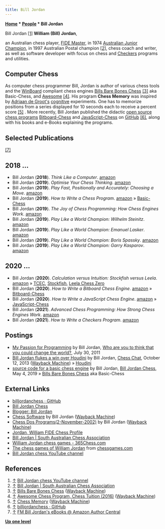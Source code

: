 ```yaml
---
title: Bill Jordan
---
```

**[Home](Home "Home") * [People](People "People") * Bill Jordan**

[](https://www.youtube.com/channel/UCsdlBGD9F-HNla3kQdhTleQ) Bill Jordan <a id="cite-note-1" href="#cite-ref-1">[1]</a>
**William (Bill) Jordan**,

an Australian chess player, [FIDE Master](https://en.wikipedia.org/wiki/FIDE_titles#FIDE_Master_.28FM.29),
in 1974 [Australian Junior Champion](https://en.wikipedia.org/wiki/Australian_Chess_Championship#Australian_Junior_Champions), in 1997 Australian Postal champion <a id="cite-note-2" href="#cite-ref-2">[2]</a>, chess coach and writer, as well as software developer with focus on chess and [Checkers](Checkers "Checkers") programs and utilities.

## Computer Chess

As computer chess programmer Bill, Jordan is author of various chess tools and the [WinBoard](WinBoard "WinBoard") compliant chess engines [Bills Bare Bones Chess](Bills_Bare_Bones_Chess "Bills Bare Bones Chess") <a id="cite-note-3" href="#cite-ref-3">[3]</a> aka Basic-Chess, and [Awesome](Awesome "Awesome") <a id="cite-note-4" href="#cite-ref-4">[4]</a>.
His program **Chess Memory** was inspired by [Adriaan de Groot's](Adriaan_de_Groot "Adriaan de Groot") [cognitive](Cognition "Cognition") experiments.
One has to memorize positions from a series displayed for 10 seconds each to receive a percent score
<a id="cite-note-5" href="#cite-ref-5">[5]</a> .
More recently, Bill Jordan published the didactic [open source chess programs](Category:Open_Source "Category:Open Source") [Bitboard-Chess](Bitboard-Chess "Bitboard-Chess") and [JavaScript-Chess](JavaScript-Chess "JavaScript-Chess") on [GitHub](https://en.wikipedia.org/wiki/GitHub) <a id="cite-note-6" href="#cite-ref-6">[6]</a>, along with his books and e-Books explaining the programs.

## Selected Publications

<a id="cite-note-7" href="#cite-ref-7">[7]</a>

## 2018 ...

- Bill Jordan (**2018**). *Think Like a Computer*. [amazon](https://www.amazon.com/Think-Like-Computer-Bill-Jordan-ebook/dp/B07KPHNCQH/)
- Bill Jordan (**2019**). *Optimise Your Chess Thinking*. [amazon](https://www.amazon.com/Optimise-Your-Chess-Thinking-Jordan-ebook/dp/B07NJRGBCY/)
- Bill Jordan (**2019**). *Play Fast, Positionally and Accurately: Choosing a Move*. [amazon](https://www.amazon.com/Play-Fast-Positionally-Accurately-Choosing-ebook/dp/B07WQ1SM86/)
- Bill Jordan (**2019**). *How to Write a Chess Program*. [amazon](https://www.amazon.com/gp/product/B07SVX1V73/ref=dbs_a_def_rwt_hsch_vapi_tkin_p1_i0) » [Basic-Chess](Bills_Bare_Bones_Chess "Bills Bare Bones Chess")
- Bill Jordan (**2019**). *The Joy of Chess Programming: How Chess Engines Work*. [amazon](https://www.amazon.com/Joy-Chess-Programming-Engines-Work-ebook/dp/B07RQJWKHV)
- Bill Jordan (**2019**). *Play Like a World Champion: Wilhelm Steinitz*. [amazon](https://www.amazon.com/Play-Like-World-Champion-Steinitz-ebook/dp/B07PWJCNWY/)
- Bill Jordan (**2019**). *Play Like a World Champion: Emanuel Lasker*. [amazon](https://www.amazon.com/Play-Like-World-Champion-Emanuel-ebook/dp/B07Q338XH2/)
- Bill Jordan (**2019**). *Play Like a World Champion: Boris Spassky*. [amazon](https://www.amazon.com/Play-Like-World-Champion-Spassky-ebook/dp/B07SHXWR6B/)
- Bill Jordan (**2019**). *Play Like a World Champion: Garry Kasparov*. [amazon](https://www.amazon.com/Play-Like-World-Champion-Kasparov-ebook/dp/B07T8CVK63/)

## 2020 ...

- Bill Jordan (**2020**). *Calculation versus Intuition: Stockfish versus Leela*. [amazon](https://www.amazon.com/Calculation-versus-Intuition-Stockfish-Leela-ebook/dp/B08LYBQDMB/) » [TCEC](TCEC "TCEC"), [Stockfish](Stockfish "Stockfish"), [Leela Chess Zero](Leela_Chess_Zero "Leela Chess Zero")
- Bill Jordan (**2020**). *How to Write a Bitboard Chess Engine*. [amazon](https://www.amazon.com/How-Write-Bitboard-Chess-Engine-ebook/dp/B0842GRJ6L/) » [Bitboard-Chess](Bitboard-Chess "Bitboard-Chess")
- Bill Jordan (**2020**). *How to Write a JavaScript Chess Engine*. [amazon](https://www.amazon.com/How-Write-JavaScript-Chess-Engine-ebook/dp/B087BJ467C/) » [JavaScript-Chess](JavaScript-Chess "JavaScript-Chess")
- Bill Jordan (**2021**). *Advanced Chess Programming: How Strong Chess Engines Work*. [amazon](https://www.amazon.com/Advanced-Chess-Programming-Strong-Engines-ebook/dp/B092W5LV9Q/)
- Bill Jordan (**2021**). *How to Write a Checkers Program*. [amazon](https://www.amazon.com/dp/B0968R3TW4/)

## Postings

- [My Passion for Programming](http://whoareyoutothink.blogspot.com/2011/07/my-passion-for-programming.html) by Bill Jordan, [Who are you to think that you could change the world?](http://whoareyoutothink.blogspot.com/), July 30, 2011
- [Bill Jordan flukes a win over Houdini](http://web.archive.org/web/20140501153133/http://www.chesschat.org/showthread.php?15127-Bill-Jordan-flukes-a-win-over-Houdini) by Bill Jordan, [Chess Chat](http://www.chesschat.org/forum.php), October 12, 2013 ([Wayback Machine](https://en.wikipedia.org/wiki/Wayback_Machine)) » [Houdini](Houdini "Houdini")
- [source code for a basic chess engine](https://billjordanchess.blogspot.com/2019/05/i-am-making-available-source-code-for.html) by Bill Jordan, [Bill Jordan Chess](https://billjordanchess.blogspot.com), May 4, 2019 » [Bills Bare Bones Chess](Bills_Bare_Bones_Chess "Bills Bare Bones Chess") aka Basic-Chess

## External Links

- [billjordanchess · GitHub](https://github.com/billjordanchess)
- [Bill Jordan Chess](https://billjordanchess.blogspot.com/)
- [Blogger: Bill Jordan](https://www.blogger.com/profile/08403969173737672866)
- [Chess Software](http://web.archive.org/web/20131022085307/http://home.vicnet.net.au/~chess/programs.html) by Bill Jordan ([Wayback Machine](https://en.wikipedia.org/wiki/Wayback_Machine))
- [Chess Dos Programs(2-November-2002)](http://web.archive.org/web/20121016072832/http://home.vicnet.net.au/~chess/dos.html) by Bill Jordan ([Wayback Machine](https://en.wikipedia.org/wiki/Wayback_Machine))
- [Jordan, William FIDE Chess Profile](https://ratings.fide.com/card.phtml?event=3200876)
- [Bill Jordan | South Australian Chess Association](https://sachess.org.au/bill-jordan/)
- [William Jordan chess games - 365Chess.com](https://www.365chess.com/players/William_Jordan)
- [The chess games of William Jordan](http://www.chessgames.com/perl/chessplayer?pid=39607) from [chessgames.com](http://www.chessgames.com/index.html)
- [Bill Jordan chess YouTube channel](https://www.youtube.com/channel/UCsdlBGD9F-HNla3kQdhTleQ)

## References

1. <a id="cite-ref-1" href="#cite-note-1">↑</a> [Bill Jordan chess YouTube channel](https://www.youtube.com/channel/UCsdlBGD9F-HNla3kQdhTleQ)
1. <a id="cite-ref-2" href="#cite-note-2">↑</a> [Bill Jordan | South Australian Chess Association](https://sachess.org.au/bill-jordan/)
1. <a id="cite-ref-3" href="#cite-note-3">↑</a> [Bills Bare Bones Chess](http://web.archive.org/web/20161111132747/http://www.chess-tuition.com/bbb//bbbc.html) ([Wayback Machine](https://en.wikipedia.org/wiki/Wayback_Machine))
1. <a id="cite-ref-4" href="#cite-note-4">↑</a> [Awesome Chess Program, Chess Tuition (2016)](http://web.archive.org/web/20161012202911/http://chess-tuition.com/awesome.html) ([Wayback Machine](https://en.wikipedia.org/wiki/Wayback_Machine))
1. <a id="cite-ref-5" href="#cite-note-5">↑</a> [Chess Memory](http://web.archive.org/web/20140122140327/http://home.vicnet.net.au/~chess/cm.html) ([Wayback Machine](https://en.wikipedia.org/wiki/Wayback_Machine))
1. <a id="cite-ref-6" href="#cite-note-6">↑</a> [billjordanchess · GitHub](https://github.com/billjordanchess)
1. <a id="cite-ref-7" href="#cite-note-7">↑</a> [FM Bill Jordan's eBooks @ Amazon Author Central](https://www.amazon.com/-/e/B07F5WSFHZ)

**[Up one level](People "People")**

